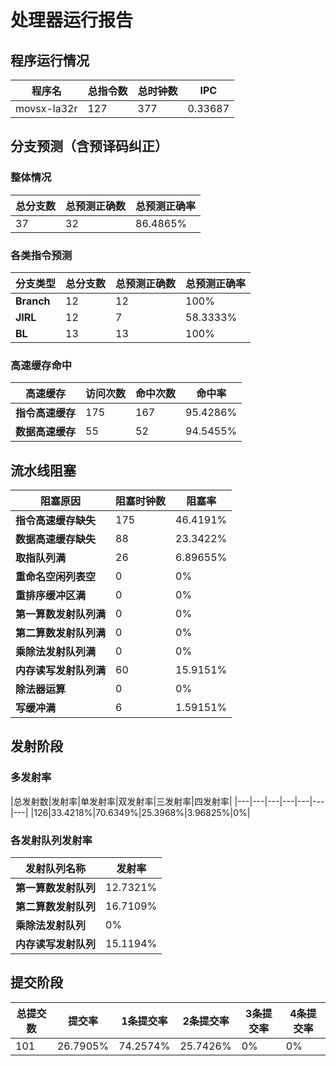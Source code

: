 # 处理器运行报告
## 程序运行情况
|程序名|总指令数|总时钟数|IPC|
|---|---|---|---|
|movsx-la32r|127|377|0.33687|

## 分支预测（含预译码纠正）
### 整体情况
|总分支数|总预测正确数|总预测正确率|
|---|---|---|
|37|32|86.4865%|

### 各类指令预测
|分支类型|总分支数|总预测正确数|总预测正确率|
|---|---|---|---|
|**Branch**| 12 | 12 | 100%|
|**JIRL**| 12 | 7 | 58.3333%|
|**BL**| 13 | 13 | 100%|

### 高速缓存命中
|高速缓存|访问次数|命中次数|命中率|
|---|---|---|---|
|**指令高速缓存**| 175 | 167 | 95.4286%|
|**数据高速缓存**| 55 | 52 | 94.5455%|
## 流水线阻塞
|阻塞原因|阻塞时钟数|阻塞率|
|---|---|---|
|**指令高速缓存缺失**| 175 | 46.4191%|
|**数据高速缓存缺失**| 88 | 23.3422%|
|**取指队列满**| 26 | 6.89655%|
|**重命名空闲列表空**|0 | 0%|
|**重排序缓冲区满**|0 | 0%|
|**第一算数发射队列满**|0 | 0%|
|**第二算数发射队列满**|0 | 0%|
|**乘除法发射队列满**|0 | 0%|
|**内存读写发射队列满**|60 | 15.9151%|
|**除法器运算**|0 | 0%|
|**写缓冲满**|6 | 1.59151%|

## 发射阶段
### 多发射率
|总发射数|发射率|单发射率|双发射率|三发射率|四发射率|
|---|---|---|---|---|---|---|
|126|33.4218%|70.6349%|25.3968%|3.96825%|0%|

### 各发射队列发射率
|发射队列名称|发射率|
|---|---|
|**第一算数发射队列**|12.7321%|
|**第二算数发射队列**|16.7109%|
|**乘除法发射队列**|0%|
|**内存读写发射队列**|15.1194%|

## 提交阶段
|总提交数|提交率|1条提交率|2条提交率|3条提交率|4条提交率|
|---|---|---|---|---|---|
|101|26.7905%|74.2574%|25.7426%|0%|0%|
